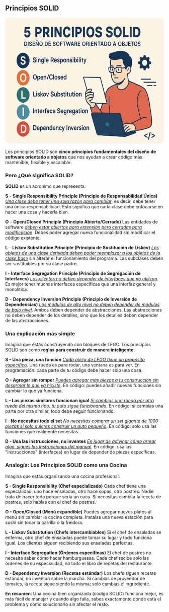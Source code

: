 ## Principios SOLID

<img src="./IMGs/SOLID-IMAGE.png" style="width: 100%; height:400px; margin: 0; border-radius: 10px;">

Los principios SOLID son **cinco principios fundamentales del diseño de software orientado a objetos** que nos ayudan a crear código más mantenible, flexible y escalable.

### Pero ¿Qué significa SOLID?

**SOLID** es un acronimo que representa:

**S** - **Single Responsibility Principle (Principio de Responsabilidad Única)** 
	<ins>_Una clase debe tener una sola razón para cambiar_</ins>, es decir, debe tener una única responsabilidad. Esto significa que cada clase debe enfocarse en hacer una cosa y hacerla bien.

**O** - **Open/Closed Principle (Principio Abierto/Cerrado)** Las entidades de software 
	<ins>_deben estar abiertas para extensión pero cerradas para modificación_</ins>. Debes poder agregar nueva funcionalidad sin modificar el código existente.

**L** - **Liskov Substitution Principle (Principio de Sustitución de Liskov)** 
	<ins>_Los objetos de una clase derivada deben poder reemplazar a los objetos de la clase base_</ins> sin alterar el funcionamiento del programa. Las subclases deben ser sustituibles por su clase padre.

**I** - **Interface Segregation Principle (Principio de Segregación de Interfaces)** 
	<ins>_Los clientes no deben depender de interfaces que no utilizan_</ins>. Es mejor tener muchas interfaces específicas que una interfaz general y monolítica.

**D** - **Dependency Inversion Principle (Principio de Inversión de Dependencias)** 
	<ins>_Los módulos de alto nivel no deben depender de módulos de bajo nivel_</ins>. Ambos deben depender de abstracciones. Las abstracciones no deben depender de los detalles, sino que los detalles deben depender de las abstracciones.

### Una explicación más simple

Imagina que estás construyendo con bloques de LEGO. Los principios SOLID son como **reglas para construir de manera inteligente**:

**S - Una pieza, una función** <ins>_Cada pieza de LEGO tiene un propósito específico_</ins>. Una rueda es para rodar, una ventana es para ver. En programación: cada parte de tu código debe hacer solo una cosa.

**O - Agregar sin romper** <ins>_Puedes agregar más piezas a tu construcción sin desarmar lo que ya hiciste_</ins>. En código: puedes añadir nuevas funciones sin cambiar lo que ya funciona.

**L - Las piezas similares funcionan igual** <ins>_Si cambias una rueda por otra rueda del mismo tipo, tu auto sigue funcionando_</ins>. En código: si cambias una parte por otra similar, todo debe seguir funcionando.

**I - No necesitas todo el set** <ins>_No necesitas comprar un set gigante de 1000 piezas si solo quieres construir un auto pequeño_</ins>. En código: solo usa las funciones que realmente necesitas.

**D - Usa las instrucciones, no inventes** <ins>_En lugar de adivinar cómo armar algo, sigues las instrucciones del manual_</ins>. En código: usa las "instrucciones" (interfaces) en lugar de depender de piezas específicas.

### Analogía: Los Principios SOLID como una Cocina

Imagina que estás organizando una cocina profesional:

**S - Single Responsibility (Chef especializado)** Cada chef tiene una especialidad: uno hace ensaladas, otro hace sopas, otro postres. Nadie trata de hacer todo porque sería un caos. Si necesitas cambiar la receta de postres, solo hablas con el chef de postres.

**O - Open/Closed (Menú expandible)** Puedes agregar nuevos platos al menú sin cambiar la cocina completa. Instalas una nueva estación para sushi sin tocar la parrilla o la freidora.

**L - Liskov Substitution (Chefs intercambiables)** Si el chef de ensaladas se enferma, otro chef de ensaladas puede tomar su lugar y todo funciona igual. Los clientes siguen recibiendo sus ensaladas perfectas.

**I - Interface Segregation (Órdenes específicas)** El chef de postres no necesita saber cómo hacer hamburguesas. Cada chef recibe solo las órdenes de su especialidad, no todo el libro de recetas del restaurante.

**D - Dependency Inversion (Recetas estándar)** Los chefs siguen recetas estándar, no inventan sobre la marcha. Si cambias de proveedor de tomates, la receta sigue siendo la misma; solo cambias el ingrediente.

**En resumen**: Una cocina bien organizada (código SOLID) funciona mejor, es más fácil de manejar y cuando algo falla, sabes exactamente dónde está el problema y cómo solucionarlo sin afectar el resto.